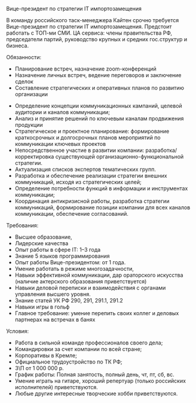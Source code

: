 Вице-президент по стратегии IT импортозамещения

В команду российского таск-менеджера Кайтен срочно требуется Вице-президент по стратегии IT импортозамещения. Предстоит работать с ТОП-ми СМИ. ЦА сервиса: члены правительства РФ, председатели партий, руководство крупных и средних гос.структур и бизнеса.

Обязанности:

- Планирование встреч, назначение zoom-конференций
- Назначение личных встреч, ведение переговоров и заключение сделок
- Составление стратегических и оперативных планов по развитию организации
* Определение концепции коммуникационных кампаний, целевой аудитории и каналов коммуникации;
* Анализ и принятие решений по ключевым каналам продвижения продукции
* Стратегическое и проектное планирование: формирование краткосрочных и долгосрочных планов мероприятий по коммуникации ключевых проектов
* Непосредственное участие в развитии компании: разработка/корректировка существующей организационно-функциональной стратегии.
* Актуализация списков экспертов тематических групп.
* Разработка и обеспечение реализации стратегии внешних коммуникаций, исходя из стратегических целей;
* Определение потребности функций в информации и инструментах коммуникации;
* Координация антикризисной работы, разработка стратегии коммуникаций, формирование позиции компании для всех каналов коммуникации, обеспечение согласований.

Требования:

* Высшее образование,
* Лидерские качества
* Опыт работы в сфере IT: 1–3 года
* Знание 5 языков программирования
* Опыт работы Вице-президентом: от 1 года.
* Умение работать в режиме многозадачности,
* Навыки эффективной коммуникации, дар ораторского искусства (наличие актерского образования приветствуется)
* Навыки деловой переписки и взаимодействия с органами управления высшего уровня.
* Знание статей УК РФ 290, 291, 291.1, 291.2
* Навыки игры в гольф
* Главное требование: умение перепить своих коллег и деловых партнерах на встречах в банях

Условия:

* Работа в сильной команде профессионалов своего дела;
* Командировки за счет компании по всей стране;
* Корпоративы в Кремле;
* Официальное трудоустройство по ТК РФ;
* З\П от 1 000 000 р.
* График работы: Полная занятость, полный день, чт, пт, сб, вс.
* Умение играть на гитаре, хороший репертуар (только российских исполнителей) приветствуются.
* Любые другие интересные творческие хобби приветствуются.
